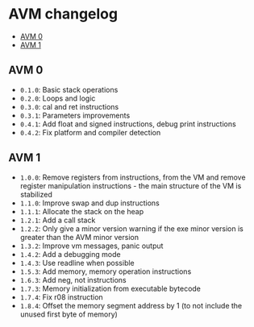 # AVM changelog
* [AVM 0](#avm-0)
* [AVM 1](#avm-1)

## AVM 0
- `0.1.0`: Basic stack operations
- `0.2.0`: Loops and logic
- `0.3.0`: cal and ret instructions
- `0.3.1`: Parameters improvements
- `0.4.1`: Add float and signed instructions, debug print instructions
- `0.4.2`: Fix platform and compiler detection

## AVM 1
- `1.0.0`: Remove registers from instructions, from the VM and
           remove register manipulation instructions - the main
           structure of the VM is stabilized
- `1.1.0`: Improve swap and dup instructions
- `1.1.1`: Allocate the stack on the heap
- `1.2.1`: Add a call stack
- `1.2.2`: Only give a minor version warning if the exe minor version
           is greater than the AVM minor version
- `1.3.2`: Improve vm messages, panic output
- `1.4.2`: Add a debugging mode
- `1.4.3`: Use readline when possible
- `1.5.3`: Add memory, memory operation instructions
- `1.6.3`: Add neg, not instructions
- `1.7.3`: Memory initialization from executable bytecode
- `1.7.4`: Fix r08 instruction
- `1.8.4`: Offset the memory segment address by 1 (to not include the unused first byte of memory)
